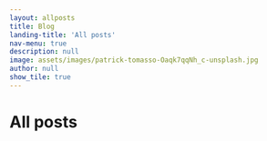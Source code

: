 ```yaml
---
layout: allposts
title: Blog
landing-title: 'All posts'
nav-menu: true
description: null
image: assets/images/patrick-tomasso-Oaqk7qqNh_c-unsplash.jpg
author: null
show_tile: true
---
```


<h1>All posts</h1>
